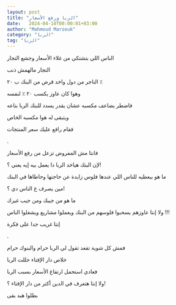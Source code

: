 ```yaml
---
layout: post
title: "الربا ورفع الأسعار"
date:   2024-04-10T00:00:01+03:00
author: "Mahmoud Marzouk"
category: "الربا"
tag: "الربا"
---
```



الناس اللي بتشتكي من غلاء الأسعار وجشع التجار

التجار مالهمش ذنب

التاجر من دول واخد قرض من البنك ب ٢٠ ٪

وهوا كان عاوز يكسب ٢٠ ٪ لنفسه

فاضطر يضاعف مكسبه عشان يقدر يسدد للبنك الربا
بتاعه

ويتبقى له هوا مكسبه الخاص

فقام رافع عليك سعر المنتجات

.

فانتا مش المفروض تزعل من رفع الأسعار

لإن البنك هياخد الربا دا يعمل بيه إيه يعني ؟!

ما هو بيعطيه للناس اللي عندها فلوس زايدة عن حاجتها
وحاطاها في البنك

مين يصرف ع الناس دي ؟!

ما هو من جيبك ومن جيب غيرك

ولا إنتا عاوزهم يسحبوا فلوسهم من البنك ويعملوا مشاريع
ويشغلوا الناس !!!

إنتا غريب جدا على فكرة

.

فمش كل شوية تقعد تقول لي الربا حرام والبنوك حرام

خلاص دار الإفتاء حللت الربا

فعادي استحمل ارتفاع الأسعار بسبب الربا

ولا إنتا هتعرف في الدين أكتر من دار الإفتاء ؟!

بطلوا هبد بقى
